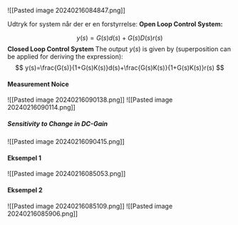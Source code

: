 ![[Pasted image 20240216084847.png]]

Udtryk for system når der er en forstyrrelse:
**Open Loop Control System:**

$$
y(s)=G(s)d(s)+G(s)D(s)r(s)
$$
**Closed Loop Control System**
The output $y(s)$ is given by (superposition can be applied for deriving the expression):
$$
y(s)=\frac{G(s)}{1+G(s)K(s)}d(s)+\frac{G(s)K(s)}{1+G(s)K(s)}r(s)
$$

#### Measurement Noice
![[Pasted image 20240216090138.png]]
![[Pasted image 20240216090114.png]]


##### Sensitivity to Change in DC-Gain
![[Pasted image 20240216090415.png]]
#### Eksempel 1
![[Pasted image 20240216085053.png]]

#### Eksempel 2
![[Pasted image 20240216085109.png]]
![[Pasted image 20240216085906.png]]
